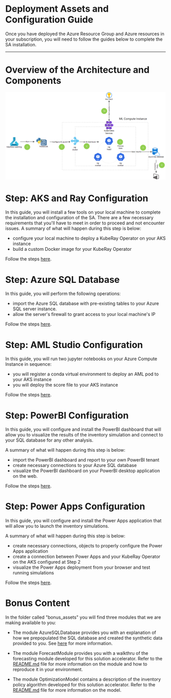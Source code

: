# Deployment Assets and Configuration Guide

Once you have deployed the Azure Resource Group and Azure resources in your subscription, you will need to follow the guides below to complete the SA installation.

---


# Overview of the Architecture and Components

![image](https://github.com/MSUSAzureAccelerators/Intelligent-Supply-Chain-Management/blob/1079efc685a07564e96059269f53b4231e52e7c1/assets/images/Architecture.png)

# Step: AKS and Ray Configuration

In this guide, you will install a few tools on your local machine to complete the installation and configuration of the SA. 
There are a few necessary requirements that you'll have to meet in order to proceed and not encounter issues.
A summary of what will happen during this step is below:

- configure your local machine to deploy a KubeRay Operator on your AKS instance
- build a custom Docker image for your KubeRay Operator

Follow the steps [here](RayCluster/README.md).


# Step: Azure SQL Database

In this guide, you will perform the following operations:

- import the Azure SQL database with pre-existing tables to your Azure SQL server instance.
- allow the server's firewall to grant access to your local machine's IP

Follow the steps [here](SQL/README.md).


# Step: AML Studio Configuration

In this guide, you will run two jupyter notebooks on your Azure Compute Instance in sequence:

- you will register a conda virtual environment to deploy an AML pod to your AKS instance
- you will deploy the score file to your AKS instance

Follow the steps [here](AML/README.md).


# Step: PowerBI Configuration

In this guide, you will configure and install the PowerBI dashboard that will allow you to visualize the results of the inventory simulation and connect to your SQL database for any other analysis. 

A summary of what will happen during this step is below:

- import the PowerBI dashboard and report to your own PowerBI tenant
- create necessary connections to your Azure SQL database
- visualize the PowerBI dashboard on your PowerBI desktop application on the web.

Follow the steps [here](PowerBI/README.md).

# Step: Power Apps Configuration

In this guide, you will configure and install the Power Apps application that will allow you to launch the inventory simulations.

A summary of what will happen during this step is below:

- create necessary connections, objects to properly configure the Power Apps application
- create a connection between Power Apps and your KubeRay Operator on the AKS configured at Step 2
- visualize the Power Apps deployment from your browser and test running simulations
 
Follow the steps [here](PowerApp/README.md).


# Bonus Content

In the folder called "bonus_assets" you will find three modules that we are making available to you:

- The module AzureSQLDatabase provides you with an explanation of how we prepopulated the SQL database and created the synthetic data provided to you. See [here](../bonus_assets/AzureSQLDatabase/README.md) for more information.

- The module ForecastModule provides you with a walkthru of the forecasting module developed for this solution accelerator. Refer to the [README.md](../bonus_assets/ForecastModel/README.md) file for more information on the module and how to reproduce it in your environment.

- The module OptimizationModel contains a description of the inventory policy algorithm developed for this solution accelerator. Refer to the [README.md](../bonus_assets/OptimizationModel/README.md) file for more information on the model. 

